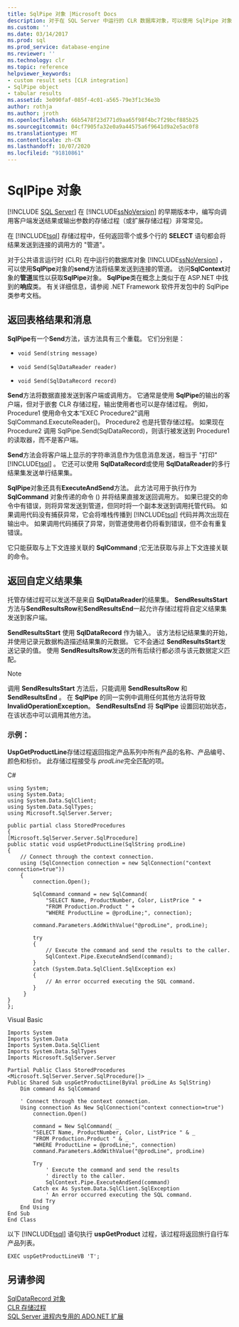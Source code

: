 ```yaml
---
title: SqlPipe 对象 |Microsoft Docs
description: 对于在 SQL Server 中运行的 CLR 数据库对象，可以使用 SqlPipe 对象的 Send 方法将结果发送到连接的管道。
ms.custom: ''
ms.date: 03/14/2017
ms.prod: sql
ms.prod_service: database-engine
ms.reviewer: ''
ms.technology: clr
ms.topic: reference
helpviewer_keywords:
- custom result sets [CLR integration]
- SqlPipe object
- tabular results
ms.assetid: 3e090faf-085f-4c01-a565-79e3f1c36e3b
author: rothja
ms.author: jroth
ms.openlocfilehash: 66b5478f23d771d9aa65f98f4bc7f29bcf885b25
ms.sourcegitcommit: 04cf7905fa32e0a9a44575a6f9641d9a2e5ac0f8
ms.translationtype: MT
ms.contentlocale: zh-CN
ms.lasthandoff: 10/07/2020
ms.locfileid: "91810861"
---
```

# <a name="sqlpipe-object"></a>SqlPipe 对象
 [!INCLUDE [SQL Server](../../includes/applies-to-version/sqlserver.md)]
  在 [!INCLUDE[ssNoVersion](../../includes/ssnoversion-md.md)] 的早期版本中，编写向调用客户端发送结果或输出参数的存储过程（或扩展存储过程）非常常见。  
  
 在 [!INCLUDE[tsql](../../includes/tsql-md.md)] 存储过程中，任何返回零个或多个行的 **SELECT** 语句都会将结果发送到连接的调用方的 "管道"。  
  
 对于公共语言运行时 (CLR) 在中运行的数据库对象 [!INCLUDE[ssNoVersion](../../includes/ssnoversion-md.md)] ，可以使用**SqlPipe**对象的**send**方法将结果发送到连接的管道。 访问**SqlContext**对象的**管道**属性以获取**SqlPipe**对象。 **SqlPipe**类在概念上类似于在 ASP.NET 中找到的**响应**类。 有关详细信息，请参阅 .NET Framework 软件开发包中的 SqlPipe 类参考文档。  
  
## <a name="returning-tabular-results-and-messages"></a>返回表格结果和消息  
 **SqlPipe**有一个**Send**方法，该方法具有三个重载。 它们分别是：  
  
-   `void Send(string message)`  
  
-   `void Send(SqlDataReader reader)`  
  
-   `void Send(SqlDataRecord record)`  
  
 **Send**方法将数据直接发送到客户端或调用方。 它通常是使用 **SqlPipe**的输出的客户端，但对于嵌套 CLR 存储过程，输出使用者也可以是存储过程。 例如，Procedure1 使用命令文本“EXEC Procedure2”调用 SqlCommand.ExecuteReader()。 Procedure2 也是托管存储过程。 如果现在 Procedure2 调用 SqlPipe.Send(SqlDataRecord)，则该行被发送到 Procedure1 的读取器，而不是客户端。  
  
 **Send**方法会将客户端上显示的字符串消息作为信息消息发送，相当于 "打印" [!INCLUDE[tsql](../../includes/tsql-md.md)] 。 它还可以使用 **SqlDataRecord**或使用 **SqlDataReader**的多行结果集发送单行结果集。  
  
 **SqlPipe**对象还具有**ExecuteAndSend**方法。 此方法可用于执行作为 **SqlCommand** 对象传递的命令 () 并将结果直接发送回调用方。 如果已提交的命令中有错误，则将异常发送到管道，但同时将一个副本发送到调用托管代码。 如果调用代码没有捕获异常，它会将堆栈传播到 [!INCLUDE[tsql](../../includes/tsql-md.md)] 代码并两次出现在输出中。 如果调用代码捕获了异常，则管道使用者仍将看到错误，但不会有重复错误。  
  
 它只能获取与上下文连接关联的 **SqlCommand** ;它无法获取与非上下文连接关联的命令。  
  
## <a name="returning-custom-result-sets"></a>返回自定义结果集  
 托管存储过程可以发送不是来自 **SqlDataReader**的结果集。 **SendResultsStart**方法与**SendResultsRow**和**SendResultsEnd**一起允许存储过程将自定义结果集发送到客户端。  
  
 **SendResultsStart** 使用 **SqlDataRecord** 作为输入。 该方法标记结果集的开始，并使用记录元数据构造描述结果集的元数据。 它不会通过 **SendResultsStart**发送记录的值。 使用 **SendResultsRow**发送的所有后续行都必须与该元数据定义匹配。  
  
> [!NOTE]  
>  调用 **SendResultsStart** 方法后，只能调用 **SendResultsRow** 和 **SendResultsEnd** 。 在 **SqlPipe** 的同一实例中调用任何其他方法将导致 **InvalidOperationException**。 **SendResultsEnd** 将 **SqlPipe** 设置回初始状态，在该状态中可以调用其他方法。  
  
### <a name="example"></a>示例：  
 **UspGetProductLine**存储过程返回指定产品系列中所有产品的名称、产品编号、颜色和标价。 此存储过程接受与 *prodLine*完全匹配的项。  
  
 C#  
  
```  
using System;  
using System.Data;  
using System.Data.SqlClient;  
using System.Data.SqlTypes;  
using Microsoft.SqlServer.Server;  
  
public partial class StoredProcedures  
{  
[Microsoft.SqlServer.Server.SqlProcedure]  
public static void uspGetProductLine(SqlString prodLine)  
{  
    // Connect through the context connection.  
    using (SqlConnection connection = new SqlConnection("context connection=true"))  
    {  
        connection.Open();  
  
        SqlCommand command = new SqlCommand(  
            "SELECT Name, ProductNumber, Color, ListPrice " +  
            "FROM Production.Product " +   
            "WHERE ProductLine = @prodLine;", connection);  
  
        command.Parameters.AddWithValue("@prodLine", prodLine);  
  
        try  
        {  
            // Execute the command and send the results to the caller.  
            SqlContext.Pipe.ExecuteAndSend(command);  
        }  
        catch (System.Data.SqlClient.SqlException ex)  
        {  
            // An error occurred executing the SQL command.  
        }  
     }  
}  
};  
```  
  
 Visual Basic  
  
```  
Imports System  
Imports System.Data  
Imports System.Data.SqlClient  
Imports System.Data.SqlTypes  
Imports Microsoft.SqlServer.Server  
  
Partial Public Class StoredProcedures  
<Microsoft.SqlServer.Server.SqlProcedure()> _  
Public Shared Sub uspGetProductLine(ByVal prodLine As SqlString)  
    Dim command As SqlCommand  
  
    ' Connect through the context connection.  
    Using connection As New SqlConnection("context connection=true")  
        connection.Open()  
  
        command = New SqlCommand( _  
        "SELECT Name, ProductNumber, Color, ListPrice " & _  
        "FROM Production.Product " & _  
        "WHERE ProductLine = @prodLine;", connection)  
        command.Parameters.AddWithValue("@prodLine", prodLine)  
  
        Try  
            ' Execute the command and send the results   
            ' directly to the caller.  
            SqlContext.Pipe.ExecuteAndSend(command)  
        Catch ex As System.Data.SqlClient.SqlException  
            ' An error occurred executing the SQL command.  
        End Try  
    End Using  
End Sub  
End Class  
```  
  
 以下 [!INCLUDE[tsql](../../includes/tsql-md.md)] 语句执行 **uspGetProduct** 过程，该过程将返回旅行自行车产品列表。  
  
```  
EXEC uspGetProductLineVB 'T';  
```  
  
## <a name="see-also"></a>另请参阅  
 [SqlDataRecord 对象](../../relational-databases/clr-integration-data-access-in-process-ado-net/sqldatarecord-object.md)   
 [CLR 存储过程](/dotnet/framework/data/adonet/sql/clr-stored-procedures)   
 [SQL Server 进程内专用的 ADO.NET 扩展](../../relational-databases/clr-integration-data-access-in-process-ado-net/sql-server-in-process-specific-extensions-to-ado-net.md)  
  
